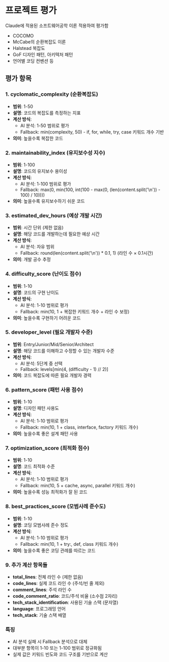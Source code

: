 # 프로젝트 평가
Claude에 적용된 소프트웨어공학 이론 적용하여 평가함
- COCOMO
- McCabe의 순환복잡도 이론
- Halstead 복잡도
- GoF 디자인 패턴, 아키텍처 패턴
- 언어별 코딩 컨벤션 등

## 평가 항목
### 1. cyclomatic_complexity (순환복잡도)
- **범위**: 1-50
- **설명**: 코드의 복잡도를 측정하는 지표
- **계산 방식**:
  - AI 분석: 1-50 범위로 평가
  - Fallback: min(complexity, 50) - if, for, while, try, case 키워드 개수 기반
- **의미**: 높을수록 복잡한 코드

### 2. maintainability_index (유지보수성 지수)
- **범위**: 1-100
- **설명**: 코드의 유지보수 용이성
- **계산 방식**:
  - AI 분석: 1-100 범위로 평가
  - Fallback: max(0, min(100, int(100 - max(0, (len(content.split('\n')) - 100) / 10))))
- **의미**: 높을수록 유지보수하기 쉬운 코드

### 3. estimated_dev_hours (예상 개발 시간)
- **범위**: 시간 단위 (제한 없음)
- **설명**: 해당 코드를 개발하는데 필요한 예상 시간
- **계산 방식**:
  - AI 분석: 자유 범위
  - Fallback: round(len(content.split('\n')) * 0.1, 1) (라인 수 × 0.1시간)
- **의미**: 개발 공수 추정

### 4. difficulty_score (난이도 점수)
- **범위**: 1-10
- **설명**: 코드의 구현 난이도
- **계산 방식**:
  - AI 분석: 1-10 범위로 평가
  - Fallback: min(10, 1 + 복잡한 키워드 개수 + 라인 수 보정)
- **의미**: 높을수록 구현하기 어려운 코드

### 5. developer_level (필요 개발자 수준)
- **범위**: Entry/Junior/Mid/Senior/Architect
- **설명**: 해당 코드를 이해하고 수정할 수 있는 개발자 수준
- **계산 방식**:
  - AI 분석: 5단계 중 선택
  - Fallback: levels[min(4, (difficulty - 1) // 2)]
- **의미**: 코드 복잡도에 따른 필요 개발자 경력

### 6. pattern_score (패턴 사용 점수)
- **범위**: 1-10
- **설명**: 디자인 패턴 사용도
- **계산 방식**:
  - AI 분석: 1-10 범위로 평가
  - Fallback: min(10, 1 + class, interface, factory 키워드 개수)
- **의미**: 높을수록 좋은 설계 패턴 사용

### 7. optimization_score (최적화 점수)
- **범위**: 1-10
- **설명**: 코드 최적화 수준
- **계산 방식**:
  - AI 분석: 1-10 범위로 평가
  - Fallback: min(10, 5 + cache, async, parallel 키워드 개수)
- **의미**: 높을수록 성능 최적화가 잘 된 코드

### 8. best_practices_score (모범사례 준수도)
- **범위**: 1-10
- **설명**: 코딩 모범사례 준수 정도
- **계산 방식**:
  - AI 분석: 1-10 범위로 평가
  - Fallback: min(10, 1 + try:, def, class 키워드 개수)
- **의미**: 높을수록 좋은 코딩 관례를 따르는 코드

### 9. 추가 계산 항목들
- **total_lines**: 전체 라인 수 (제한 없음)
- **code_lines**: 실제 코드 라인 수 (주석/빈 줄 제외)
- **comment_lines**: 주석 라인 수
- **code_comment_ratio**: 코드/주석 비율 (소수점 2자리)
- **tech_stack_identification**: 사용된 기술 스택 (문자열)
- **language**: 프로그래밍 언어
- **tech_stack**: 기술 스택 배열

### 특징
- AI 분석 실패 시 Fallback 분석으로 대체
- 대부분 항목이 1-10 또는 1-100 범위로 정규화됨
- 실제 값은 키워드 빈도와 코드 구조를 기반으로 계산